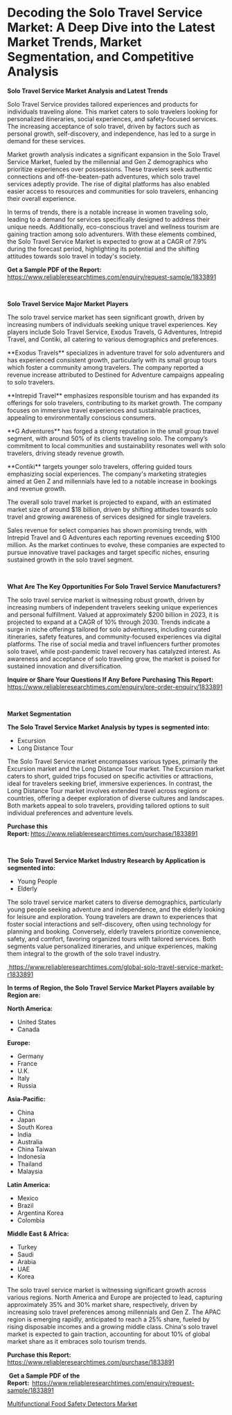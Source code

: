 <p><h1>Decoding the Solo Travel Service Market: A Deep Dive into the Latest Market Trends, Market Segmentation, and Competitive Analysis</h1></p><p><strong>Solo Travel Service Market Analysis and Latest Trends</strong></p>
<p><p>Solo Travel Service provides tailored experiences and products for individuals traveling alone. This market caters to solo travelers looking for personalized itineraries, social experiences, and safety-focused services. The increasing acceptance of solo travel, driven by factors such as personal growth, self-discovery, and independence, has led to a surge in demand for these services.</p><p>Market growth analysis indicates a significant expansion in the Solo Travel Service Market, fueled by the millennial and Gen Z demographics who prioritize experiences over possessions. These travelers seek authentic connections and off-the-beaten-path adventures, which solo travel services adeptly provide. The rise of digital platforms has also enabled easier access to resources and communities for solo travelers, enhancing their overall experience.</p><p>In terms of trends, there is a notable increase in women traveling solo, leading to a demand for services specifically designed to address their unique needs. Additionally, eco-conscious travel and wellness tourism are gaining traction among solo adventurers. With these elements combined, the Solo Travel Service Market is expected to grow at a CAGR of 7.9% during the forecast period, highlighting its potential and the shifting attitudes towards solo travel in today's society.</p></p>
<p><strong>Get a Sample PDF of the Report:&nbsp;</strong> <a href="https://www.reliableresearchtimes.com/enquiry/request-sample/1833891?utm_campaign=2984&utm_medium=2&utm_source=Github&utm_content=ia&utm_term=26032025&utm_id=solo-travel-service">https://www.reliableresearchtimes.com/enquiry/request-sample/1833891</a></p>
<p>&nbsp;</p>
<p><strong>Solo Travel Service Major Market Players</strong></p>
<p><p>The solo travel service market has seen significant growth, driven by increasing numbers of individuals seeking unique travel experiences. Key players include Solo Travel Service, Exodus Travels, G Adventures, Intrepid Travel, and Contiki, all catering to various demographics and preferences.</p><p>**Exodus Travels** specializes in adventure travel for solo adventurers and has experienced consistent growth, particularly with its small group tours which foster a community among travelers. The company reported a revenue increase attributed to Destined for Adventure campaigns appealing to solo travelers.</p><p>**Intrepid Travel** emphasizes responsible tourism and has expanded its offerings for solo travelers, contributing to its market growth. The company focuses on immersive travel experiences and sustainable practices, appealing to environmentally conscious consumers.</p><p>**G Adventures** has forged a strong reputation in the small group travel segment, with around 50% of its clients traveling solo. The company’s commitment to local communities and sustainability resonates well with solo travelers, driving steady revenue growth.</p><p>**Contiki** targets younger solo travelers, offering guided tours emphasizing social experiences. The company's marketing strategies aimed at Gen Z and millennials have led to a notable increase in bookings and revenue growth.</p><p>The overall solo travel market is projected to expand, with an estimated market size of around $18 billion, driven by shifting attitudes towards solo travel and growing awareness of services designed for single travelers.</p><p>Sales revenue for select companies has shown promising trends, with Intrepid Travel and G Adventures each reporting revenues exceeding $100 million. As the market continues to evolve, these companies are expected to pursue innovative travel packages and target specific niches, ensuring sustained growth in the solo travel segment.</p></p>
<p>&nbsp;</p>
<p><strong>What Are The Key Opportunities For Solo Travel Service Manufacturers?</strong></p>
<p><p>The solo travel service market is witnessing robust growth, driven by increasing numbers of independent travelers seeking unique experiences and personal fulfillment. Valued at approximately $200 billion in 2023, it is projected to expand at a CAGR of 10% through 2030. Trends indicate a surge in niche offerings tailored for solo adventurers, including curated itineraries, safety features, and community-focused experiences via digital platforms. The rise of social media and travel influencers further promotes solo travel, while post-pandemic travel recovery has catalyzed interest. As awareness and acceptance of solo traveling grow, the market is poised for sustained innovation and diversification.</p></p>
<p><strong>Inquire or Share Your Questions If Any Before Purchasing This Report:</strong> <a href="https://www.reliableresearchtimes.com/enquiry/pre-order-enquiry/1833891?utm_campaign=2984&utm_medium=2&utm_source=Github&utm_content=ia&utm_term=26032025&utm_id=solo-travel-service">https://www.reliableresearchtimes.com/enquiry/pre-order-enquiry/1833891</a></p>
<p>&nbsp;</p>
<p><strong>Market Segmentation</strong></p>
<p><strong>The Solo Travel Service Market Analysis by types is segmented into:</strong></p>
<p><ul><li>Excursion</li><li>Long Distance Tour</li></ul></p>
<p><p>The Solo Travel Service market encompasses various types, primarily the Excursion market and the Long Distance Tour market. The Excursion market caters to short, guided trips focused on specific activities or attractions, ideal for travelers seeking brief, immersive experiences. In contrast, the Long Distance Tour market involves extended travel across regions or countries, offering a deeper exploration of diverse cultures and landscapes. Both markets appeal to solo travelers, providing tailored options to suit individual preferences and adventure levels.</p></p>
<p><strong>Purchase this Report:&nbsp;</strong><a href="https://www.reliableresearchtimes.com/purchase/1833891?utm_campaign=2984&utm_medium=2&utm_source=Github&utm_content=ia&utm_term=26032025&utm_id=solo-travel-service">https://www.reliableresearchtimes.com/purchase/1833891</a></p>
<p>&nbsp;</p>
<p><strong>The Solo Travel Service Market Industry Research by Application is segmented into:</strong></p>
<p><ul><li>Young People</li><li>Elderly</li></ul></p>
<p><p>The solo travel service market caters to diverse demographics, particularly young people seeking adventure and independence, and the elderly looking for leisure and exploration. Young travelers are drawn to experiences that foster social interactions and self-discovery, often using technology for planning and booking. Conversely, elderly travelers prioritize convenience, safety, and comfort, favoring organized tours with tailored services. Both segments value personalized itineraries, and unique experiences, making them integral to the growth of the solo travel industry.</p></p>
<p><a href="https://www.reliableresearchtimes.com/global-solo-travel-service-market-r1833891?utm_campaign=2984&utm_medium=2&utm_source=Github&utm_content=ia&utm_term=26032025&utm_id=solo-travel-service">&nbsp;https://www.reliableresearchtimes.com/global-solo-travel-service-market-r1833891</a></p>
<p><strong>In terms of Region, the Solo Travel Service Market Players available by Region are:</strong></p>
<p>
    <p> <strong> North America: </strong>
        <ul>
            <li>United States</li>
            <li>Canada</li>
        </ul>
        </p> 
    <p> <strong> Europe: </strong>
        <ul>
            <li>Germany</li>
            <li>France</li>
            <li>U.K.</li>
            <li>Italy</li>
            <li>Russia</li>
        </ul>
        </p> 
    <p> <strong> Asia-Pacific: </strong>
        <ul>
            <li>China</li>
            <li>Japan</li>
            <li>South Korea</li>
            <li>India</li>
            <li>Australia</li>
            <li>China Taiwan</li>
            <li>Indonesia</li>
            <li>Thailand</li>
            <li>Malaysia</li>
        </ul>
        </p> 
    <p> <strong> Latin America: </strong>
        <ul>
            <li>Mexico</li>
            <li>Brazil</li>
            <li>Argentina Korea</li>
            <li>Colombia</li>
        </ul>
        </p> 
    <p> <strong> Middle East & Africa: </strong>
        <ul>
            <li>Turkey</li>
            <li>Saudi</li>
            <li>Arabia</li>
            <li>UAE</li>
            <li>Korea</li>
        </ul>
    </p>
    </p>
<p><p>The solo travel service market is witnessing significant growth across various regions. North America and Europe are projected to lead, capturing approximately 35% and 30% market share, respectively, driven by increasing solo travel preferences among millennials and Gen Z. The APAC region is emerging rapidly, anticipated to reach a 25% share, fueled by rising disposable incomes and a growing middle class. China's solo travel market is expected to gain traction, accounting for about 10% of global market share as it embraces solo tourism trends.</p></p>
<p><strong>Purchase this Report: </strong><a href="https://www.reliableresearchtimes.com/purchase/1833891?utm_campaign=2984&utm_medium=2&utm_source=Github&utm_content=ia&utm_term=26032025&utm_id=solo-travel-service">https://www.reliableresearchtimes.com/purchase/1833891</a></p>
<p>&nbsp;<strong>Get a Sample PDF of the Report:&nbsp;&nbsp;</strong><a href="https://www.reliableresearchtimes.com/enquiry/request-sample/1833891?utm_campaign=2984&utm_medium=2&utm_source=Github&utm_content=ia&utm_term=26032025&utm_id=solo-travel-service">https://www.reliableresearchtimes.com/enquiry/request-sample/1833891</a></p>
<p><strong></strong></p>
<p><p><a href="https://github.com/salodipura00/Market-Research-Report-List-1/blob/main/multifunctional-food-safety-detectors-market.md?utm_campaign=2984&utm_medium=2&utm_source=Github&utm_content=ia&utm_term=26032025&utm_id=solo-travel-service">Multifunctional Food Safety Detectors Market</a></p></p>